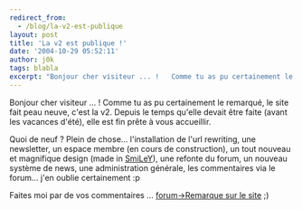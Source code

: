 ```yaml
---
redirect_from:
  - /blog/la-v2-est-publique
layout: post
title: 'La v2 est publique !'
date: '2004-10-29 05:52:11'
author: j0k
tags: blabla
excerpt: "Bonjour cher visiteur ... !   Comme tu as pu certainement le remarqué, le site fait peau neuve, c'est la v2.   Depuis le temps qu'elle devait être faite (avant les vacances d'été), elle est fin prête à vous accueillir.  \n  \nQuoi de neuf ?   Plein de chose... l'installation de l'url rewriting, une newsletter, un espace membre (en cours de      …"
---
```


Bonjour cher visiteur ... !   Comme tu as pu certainement le remarqué, le site fait peau neuve, c'est la v2.   Depuis le temps qu'elle devait être faite (avant les vacances d'été), elle est fin prête à vous accueillir.

Quoi de neuf ?   Plein de chose... l'installation de l'url rewriting, une newsletter, un espace membre (en cours de construction), un tout nouveau et magnifique design (made in [SmiLeY](http://www.dream-create.com)), une refonte du forum, un nouveau système de news, une administration générale, les commentaires via le forum... j'en oublie certainement :p

Faites moi par de vos commentaires ... [forum-&gt;Remarque sur le site](http://www.j0k3r.net/forum/forum-remarque-sur-le-site-8.htm) ;)
